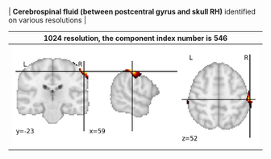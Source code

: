 


| **Cerebrospinal fluid (between postcentral gyrus and skull RH)** identified on various resolutions |

| 1024 resolution, the component index number is 546|  
|:---:|  
| ![Component 1024](../1024/final/546.jpg "From component 1024: Cerebrospinal fluid (between postcentral gyrus and skull RH)") |